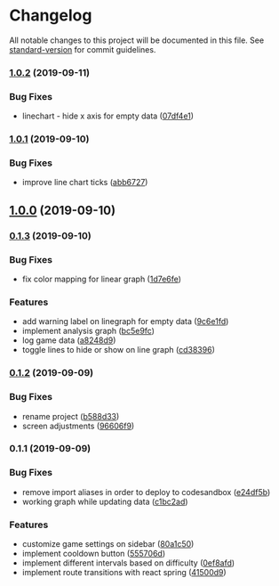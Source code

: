 # Changelog

All notable changes to this project will be documented in this file. See [standard-version](https://github.com/conventional-changelog/standard-version) for commit guidelines.

### [1.0.2](https://github.com/BendaCoding/baby-dashboard/compare/v1.0.1...v1.0.2) (2019-09-11)


### Bug Fixes

* linechart - hide x axis for empty data ([07df4e1](https://github.com/BendaCoding/baby-dashboard/commit/07df4e1))

### [1.0.1](https://github.com/BendaCoding/baby-dashboard/compare/v1.0.0...v1.0.1) (2019-09-10)


### Bug Fixes

* improve line chart ticks ([abb6727](https://github.com/BendaCoding/baby-dashboard/commit/abb6727))

## [1.0.0](https://github.com/BendaCoding/baby-dashboard/compare/v0.1.3...v1.0.0) (2019-09-10)

### [0.1.3](https://github.com/BendaCoding/baby-dashboard/compare/v0.1.2...v0.1.3) (2019-09-10)


### Bug Fixes

* fix color mapping for linear graph ([1d7e6fe](https://github.com/BendaCoding/baby-dashboard/commit/1d7e6fe))


### Features

* add warning label on linegraph for empty data ([9c6e1fd](https://github.com/BendaCoding/baby-dashboard/commit/9c6e1fd))
* implement analysis graph ([bc5e9fc](https://github.com/BendaCoding/baby-dashboard/commit/bc5e9fc))
* log game data ([a8248d9](https://github.com/BendaCoding/baby-dashboard/commit/a8248d9))
* toggle lines to hide or show on line graph ([cd38396](https://github.com/BendaCoding/baby-dashboard/commit/cd38396))

### [0.1.2](https://github.com/BendaCoding/baby-dashboard/compare/v0.1.1...v0.1.2) (2019-09-09)


### Bug Fixes

* rename project ([b588d33](https://github.com/BendaCoding/baby-dashboard/commit/b588d33))
* screen adjustments ([96606f9](https://github.com/BendaCoding/baby-dashboard/commit/96606f9))

### 0.1.1 (2019-09-09)


### Bug Fixes

* remove import aliases in order to deploy to codesandbox ([e24df5b](https://github.com/BendaCoding/baby-dashboard/commit/e24df5b))
* working graph while updating data ([c1bc2ad](https://github.com/BendaCoding/baby-dashboard/commit/c1bc2ad))


### Features

* customize game settings on sidebar ([80a1c50](https://github.com/BendaCoding/baby-dashboard/commit/80a1c50))
* implement cooldown button ([555706d](https://github.com/BendaCoding/baby-dashboard/commit/555706d))
* implement different intervals based on difficulty ([0ef8afd](https://github.com/BendaCoding/baby-dashboard/commit/0ef8afd))
* implement route transitions with react spring ([41500d9](https://github.com/BendaCoding/baby-dashboard/commit/41500d9))
